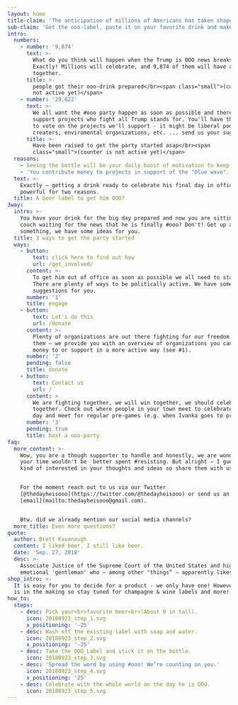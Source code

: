 ```yaml
---
layout: home
title-claim: 'The anticipation of millions of Americans has taken shape.'
sub-claim: 'Get the ooo-label, paste it on your favorite drink and make the day he is out of office even more desirable.'
intro:
  numbers:
    - number: '9,874'
      text: >-
        What do you think will happen when the Trump is OOO news breaks?
        Exactly! Millions will celebrate, and 9,874 of them will have a drink
        together.
      title: >-
        people got their ooo-drink prepared</br><span class="small">(counter is
        not active yet)</span>
    - number: '29,622'
      text: >-
        We all want the #ooo party happen as soon as possible and therefore we
        support projects who fight all Trump stands for. You'll have the chance
        to vote on the projects we'll support - it might be liberal podcast
        creaters, enviromental organizations, etc. ... send us your suggestions!
      title: >-
        Have been raised to get the party started asap</br><span
        class="small">(counter is not active yet)</span>
  reasons:
    - Seeing the bottle will be your daily boost of motivation to keep fighting.
    - 'You contribute money to projects in support of the "blue wave". '
  text: >-
    Exactly – getting a drink ready to celebrate his final day in office is
    powerful for two reasons.
  title: A beer label to get him OOO?
3way:
  intro: >-
    You have your drink for the big day prepared and now you are sitting on your
    couch waiting for the news that he is finally #ooo? Don't! Get up and do
    something, we have some ideas for you.
  title: 3 ways to get the party started
  ways:
    - button:
        text: click here to find out how
        url: /get_involved/
      content: >-
        To get him out of office as soon as possible we all need to stand up.
        There are plenty of ways to be politically active. We have some
        suggestions for you.
      number: '1'
      title: engage
    - button:
        text: Let's do this
        url: /donate
      content: >-
        Plenty of organizations are out there fighting for our freedom! Support
        them – we provide you with an overview of organizations you can give
        money to or support in a more active way (see #1).
      number: '2'
      pending: false
      title: donate
    - button:
        text: Contact us
        url: /
      content: >
        We are fighting together, we will win together, we should celebrate
        together. Check out where people in your town meet to celebrate the big
        day and meet for regular pre-games (e.g. when Ivanka goes to prison).
      number: '3'
      pending: true
      title: host a ooo-party
faq:
  more_content: >-
    Wow, you are a though supporter to handle and honestly, we are wondering if
    your time wouldn't be  better spent #resisting. But alright — I guess we are
    kind of interested in your thoughts and ideas so share them with us.


    For the moment reach out to us via our Twitter
    [@thedayheisooo](https://twitter.com/@thedayheisooo) or send us an
    [email](mailto:thedayheisooo@gmail.com).


    Btw. did we already mention our social media channels?
  more_title: Even more questions?
quote:
  author: Brett Kavanaugh
  content: I liked beer. I still like beer.
  date: 'Sep. 27, 2018'
  desc: >-
    Associate Justice of the Supreme Court of the United States and highly
    emotional 'gentleman' who — among other "things“ — apparently likes beer.
shop_intro: >-
  It is easy for you to decide for a product - we only have one! However, more
  is in the making so stay tuned for champagne & wine labels and more!
how_to:
  steps:
    - desc: Pick your<br>favorite beer<br>(About 9 in tall).
      icon: 20180923_step_1.svg
      x_positioning: '-25'
    - desc: Wash off the existing label with soap and water.
      icon: 20180923_step_2.svg
      x_positioning: '-25'
    - desc: Take the OOO_Label and stick it on the bottle.
      icon: 20180923_step_3.svg
    - desc: 'Spread the word by using #ooo! We‘re counting on you.'
      icon: 20180923_step_4.svg
      x_positioning: '25'
    - desc: Celebrate with the whole world on the day he is OOO.
      icon: 20180923_step_5.svg
---
```

